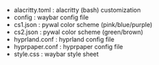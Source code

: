 - alacritty.toml : alacritty (bash) customization
- config : waybar config file
- cs1.json : pywal color scheme (pink/blue/purple)
- cs2.json : pywal color scheme (green/brown)
- hyprland.conf : hyprland config file
- hyprpaper.conf : hyprpaper config file
- style.css : waybar style sheet
